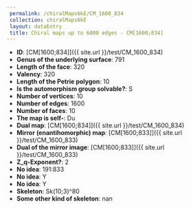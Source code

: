 ```yaml
--- 
 permalink: /chiralMaps6kE/CM_1600_834 
 collection: chiralMaps6kE
 layout: dataEntry
 title: Chiral maps up to 6000 edges - CM[1600;834]
---
```


- **ID**: [CM[1600;834]]({{ site.url }}/test/CM_1600_834)
- **Genus of the underlying surface**: 791
- **Length of the face**: 320
- **Valency**: 320
- **Length of the Petrie polygon**: 10
- **Is the automorphism group solvable?**: S
- **Number of vertices**: 10
- **Number of edges**: 1600
- **Number of faces**: 10
- **The map is self-**: Du
- **Dual map**: [CM[1600;834]]({{ site.url }}/test/CM_1600_834)
- **Mirror (enantihomorphic) map**: [CM[1600;833]]({{ site.url }}/test/CM_1600_833)
- **Dual of the mirror image**: [CM[1600;833]]({{ site.url }}/test/CM_1600_833)
- **Z_q-Exponent?**: 2
- **No idea**:  191:833
- **No idea**: Y
- **No idea**: Y
- **Skeleton**: Sk(10;3)^80
- **Some other kind of skeleton**: nan
